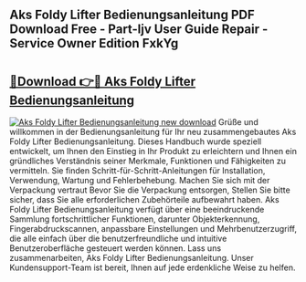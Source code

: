 ## Aks Foldy Lifter Bedienungsanleitung PDF Download Free - Part-ljv User Guide Repair - Service Owner Edition FxkYg

# <h2><a href="http://df34iyk.blite.top/?on=Aks+Foldy+Lifter+Bedienungsanleitung">🔗Download 👉🔴 Aks Foldy Lifter Bedienungsanleitung</a></h2>

[![Aks Foldy Lifter Bedienungsanleitung new download](https://i.imgur.com/lujVjoI.png)](http://df34iyk.blite.top/?on=Aks+Foldy+Lifter+Bedienungsanleitung)
Grüße und willkommen in der Bedienungsanleitung für Ihr neu zusammengebautes Aks Foldy Lifter Bedienungsanleitung. Dieses Handbuch wurde speziell entwickelt, um Ihnen den Einstieg in Ihr Produkt zu erleichtern und Ihnen ein gründliches Verständnis seiner Merkmale, Funktionen und Fähigkeiten zu vermitteln. Sie finden Schritt-für-Schritt-Anleitungen für Installation, Verwendung, Wartung und Fehlerbehebung. Machen Sie sich mit der Verpackung vertraut Bevor Sie die Verpackung entsorgen, Stellen Sie bitte sicher, dass Sie alle erforderlichen Zubehörteile aufbewahrt haben. Aks Foldy Lifter Bedienungsanleitung verfügt über eine beeindruckende Sammlung fortschrittlicher Funktionen, darunter Objekterkennung, Fingerabdruckscannen, anpassbare Einstellungen und Mehrbenutzerzugriff, die alle einfach über die benutzerfreundliche und intuitive Benutzeroberfläche gesteuert werden können. Lass uns zusammenarbeiten, Aks Foldy Lifter Bedienungsanleitung. Unser Kundensupport-Team ist bereit, Ihnen auf jede erdenkliche Weise zu helfen.
